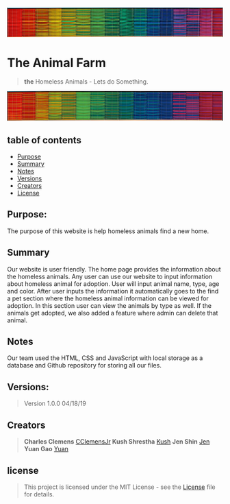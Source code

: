 ![alt text](https://github.com/clothing-color-coordinator/API/blob/master/assets/colorBar1.PNG "Colors")

# The Animal Farm
> **the** Homeless Animals - Lets do Something.

![alt text](https://github.com/clothing-color-coordinator/API/blob/master/assets/colorBar2.PNG "Colors")

## table of contents
* [Purpose](#Purpose)
* [Summary](#Summary)
* [Notes](#Notes)
* [Versions](#Versions)
* [Creators](#Creators)
* [License](#License)


## Purpose:
The purpose of this website is help homeless animals find a new home.  

## Summary
Our website is user friendly. The home page provides the information about the homeless animals. Any user can use our website to input information about homeless animal for adoption. User will input animal name, type, age and color. After user inputs the information it automatically goes to the find a pet section where the homeless animal information can be viewed for adoption. In this section user can view the animals by type as well. If the animals get adopted, we also added a feature where admin can delete that animal.  

## Notes
Our team used the HTML, CSS and JavaScript with local storage as a database and Github repository for storing all our files.  

## Versions:
> Version 1.0.0  04/18/19

## Creators
> **Charles Clemens**  [CClemensJr](https://github.com/CClemensJr)
> **Kush Shrestha**  [Kush](https://github.com/kushshrestha01)
> **Jen Shin**  [Jen](https://github.com/jshin83)
> **Yuan Gao**  [Yuan](https://github.com/ygao0719)


## license
> This project is licensed under the MIT License - see the [License](https://choosealicense.com/licenses/mit/) file for details.
